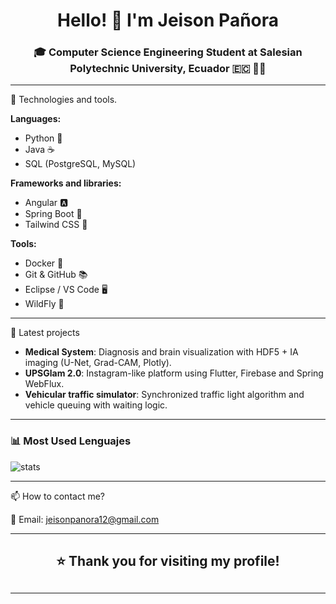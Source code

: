<h1 align="center">Hello! 👋 I'm Jeison Pañora</h1>
<h3 align="center">🎓 Computer Science Engineering Student at Salesian Polytechnic University, Ecuador 🇪🇨 👨‍💻</h3>

---

🧠 Technologies and tools.

**Languages:**
- Python 🐍
- Java ☕
- SQL (PostgreSQL, MySQL)

**Frameworks and libraries:**
- Angular 🅰️
- Spring Boot 🌱
- Tailwind CSS 🎨

**Tools:**
- Docker 🐳
- Git & GitHub 📚
- Eclipse / VS Code 🖥
- WildFly 🐗

---

🚀 Latest projects 

- **Medical System**: Diagnosis and brain visualization with HDF5 + IA imaging (U-Net, Grad-CAM, Plotly). 
- **UPSGlam 2.0**: Instagram-like platform using Flutter, Firebase and Spring WebFlux. 
- **Vehicular traffic simulator**: Synchronized traffic light algorithm and vehicle queuing with waiting logic. 

---

### 📊 Most Used Lenguajes

<p align="left">
  <img src="https://github-readme-stats.vercel.app/api/top-langs/?username=jeisonpanora&hide_progress=true" alt="stats" />
</p>

---

📫 How to contact me? 

📧 Email: jeisonpanora12@gmail.com 

---

<h2 align="center">⭐ Thank you for visiting my profile!<h2>

---